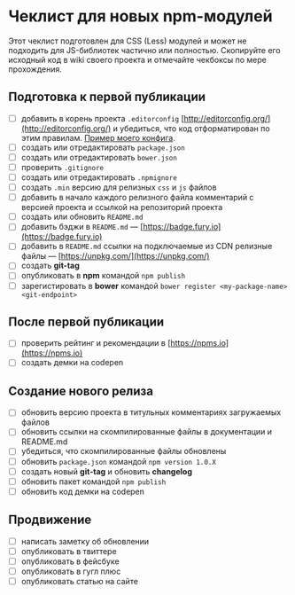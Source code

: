 # Чеклист для новых npm-модулей

Этот чеклист подготовлен для CSS (Less) модулей и может не подходить для JS-библиотек частично или полностью.
Скопируйте его исходный код в wiki своего проекта и отмечайте чекбоксы по мере прохождения.

## Подготовка к первой публикации

- [ ] добавить в корень проекта `.editorconfig` [http://editorconfig.org/](http://editorconfig.org/) и убедиться, что код отформатирован по этим правилам. [Пример моего конфига](https://github.com/paulradzkov/flxgrid.css/blob/master/.editorconfig).
- [ ] создать или отредактировать `package.json`
- [ ] создать или отредактировать `bower.json`
- [ ] проверить `.gitignore`
- [ ] создать или отредактировать `.npmignore`
- [ ] создать `.min` версию для релизных `css` и `js` файлов
- [ ] добавить в начало каждого релизного файла комментарий с версией проекта и ссылкой на репозиторий проекта
- [ ] создать или обновить `README.md`
- [ ] добавить бэджи в `README.md` — [https://badge.fury.io](https://badge.fury.io)
- [ ] добавить в `README.md` ссылки на подключаемые из CDN релизные файлы — [https://unpkg.com/](https://unpkg.com/) 
- [ ] создать **git-tag**
- [ ] опубликовать в **npm** командой `npm publish`
- [ ] зарегистировать в **bower** командой `bower register <my-package-name> <git-endpoint>`

## После первой публикации

- [ ] проверить рейтинг и рекомендации в [https://npms.io](https://npms.io)
- [ ] создать демки на codepen

## Создание нового релиза

- [ ] обновить версию проекта в титульных комментариях загружаемых файлов
- [ ] обновить ссылки на скомпилированные файлы в документации и README.md
- [ ] убедиться, что скомпилированные файлы обновлены
- [ ] обновить `package.json` командой `npm version 1.0.X`
- [ ] создать новый **git-tag** и обновить **changelog**
- [ ] обновить пакет командой `npm publish`
- [ ] обновить код демки на codepen

## Продвижение

- [ ] написать заметку об обновлении
- [ ] опубликовать в твиттере
- [ ] опубликовать в фейсбуке
- [ ] опубликовать в гугл плюс
- [ ] опубликовать статью на сайте
